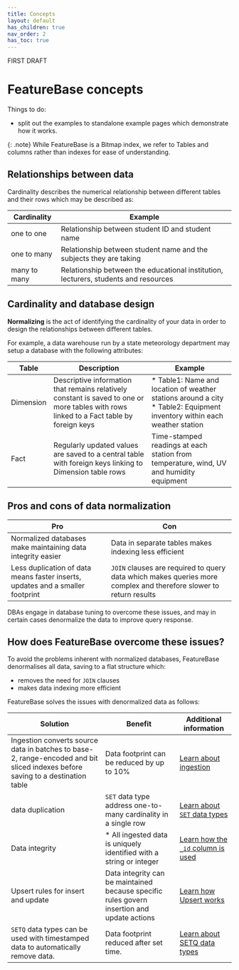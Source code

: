 ```yaml
---
title: Concepts
layout: default
has_children: true
nav_order: 2
has_toc: true
---
```

FIRST DRAFT

# FeatureBase concepts

Things to do:

* split out the examples to standalone example pages which demonstrate how it works.

{: .note}
While FeatureBase is a Bitmap index, we refer to Tables and columns rather than indexes for ease of understanding.

## Relationships between data

Cardinality describes the numerical relationship between different tables and their rows which may be described as:

| Cardinality | Example |
|---|---|
| one to one | Relationship between student ID and student name |
| one to many | Relationship between student name and the subjects they are taking |
| many to many | Relationship between the educational institution, lecturers, students and resources |

## Cardinality and database design

**Normalizing** is the act of identifying the cardinality of your data in order to design the relationships between different tables.

For example, a data warehouse run by a state meteorology department may setup a database with the following attributes:

| Table | Description | Example |
|---|---|---|
| Dimension | Descriptive information that remains relatively constant is saved to one or more tables with rows linked to a Fact table by foreign keys | * Table1: Name and location of weather stations around a city<br/>* Table2: Equipment inventory within each weather station |
| Fact | Regularly updated values are saved to a central table with foreign keys linking to Dimension table rows | Time-stamped readings at each station from temperature, wind, UV and humidity equipment |

## Pros and cons of data normalization

| Pro | Con |
|---|---|
| Normalized databases make maintaining data integrity easier | Data in separate tables makes indexing less efficient |
| Less duplication of data means faster inserts, updates and a smaller footprint | `JOIN` clauses are required to query data which makes queries more complex and therefore slower to return results |

DBAs engage in database tuning to overcome these issues, and may in certain cases denormalize the data to improve query response.

## How does FeatureBase overcome these issues?

To avoid the problems inherent with normalized databases, FeatureBase denormalises all data, saving to a flat structure which:
* removes the need for `JOIN` clauses
* makes data indexing more efficient

FeatureBase solves the issues with denormalized data as follows:

| Solution | Benefit | Additional information |
|---|---|---|
| Ingestion converts source data in batches to base-2, range-encoded and bit sliced indexes before saving to a destination table | Data footprint can be reduced by up to 10% | [Learn about ingestion](/docs/concepts/concept-ingestion) |
| data duplication | `SET` data type address one-to-many cardinality in a single row | [Learn about `SET` data types](/docs/concepts/concept-datatype-set) |
| Data integrity | * All ingested data is uniquely identified with a string or integer | [Learn how the `_id` column is used](/docs/concepts/concept-table-id) |
| Upsert rules for insert and update | Data integrity can be maintained because specific rules govern insertion and update actions | [Learn how Upsert works](/docs/concepts/concept-upsert)
| `SETQ` data types can be used with timestamped data to automatically remove data. | Data footprint reduced after set time. | [Learn about SETQ data types](/docs/concepts/concept-setq) |

<!--experiment with the order to get the best results and duplicate in the child overview pages-->
